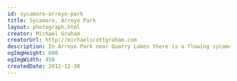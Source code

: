 ```yaml
---
id: sycamore-arroyo-park
title: Sycamore, Arroyo Park
layout: photograph.html
creator: Michael Graham
creatorUrl: http://michaelscottgraham.com
description: In Arroyo Park near Quarry Lakes there is a flowing sycamore.
ogImgHeight: 600
ogImgWidth: 450
createdDate: 2012-12-30
---
```

